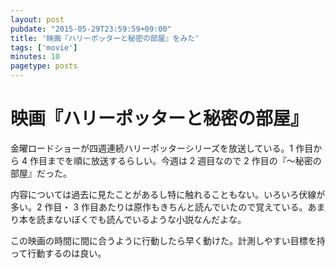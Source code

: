```yaml
---
layout: post
pubdate: "2015-05-29T23:59:59+09:00"
title: '映画『ハリーポッターと秘密の部屋』をみた'
tags: ['movie']
minutes: 10
pagetype: posts
---
```

# 映画『ハリーポッターと秘密の部屋』

金曜ロードショーが四週連続ハリーポッターシリーズを放送している。1 作目から 4 作目までを順に放送するらしい。今週は 2 週目なので 2 作目の『〜秘密の部屋』だった。

内容については過去に見たことがあるし特に触れることもない。いろいろ伏線が多い。2 作目・ 3 作目あたりは原作もきちんと読んでいたので覚えている。あまり本を読まないぼくでも読んでいるような小説なんだよな。

この映画の時間に間に合うように行動したら早く動けた。計測しやすい目標を持って行動するのは良い。
